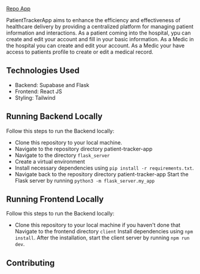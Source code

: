 [Repo App](https://patient-tracker-three.vercel.app/)

 PatientTrackerApp aims to enhance the efficiency and effectiveness of healthcare delivery by providing a centralized platform for managing patient information and interactions.
 As a patient coming into the hospital, ypu can create and edit your account and fill in your basic information.
 As a Medic in the hospital you can create and edit your account.
 As a Medic your have access to patients profile to create or edit a medical record.

 ## Technologies Used
 * Backend: Supabase and Flask
 * Frontend: React JS
 * Styling: Tailwind

 ## Running Backend Locally
 Follow this steps to run the Backend locally:
 * Clone this repository to your local machine.
 * Navigate to the repository directory patient-tracker-app
 * Navigate to the directory ```flask_server```
 * Create a virtual environment
 * Install necessary dependencies using ```pip install -r requirements.txt```.
 * Navigate back to the repository directory patient-tracker-app
Start the Flask server by running ```python3 -m flask_server.my_app```

 ## Running Frontend Locally
 Follow this steps to run the Backend locally:
* Clone this repository to your local machine if you haven't done that
Navigate to the frontend directory ```client```
Install dependencies using ```npm install```.
After the installation, start the client server by running  ```npm run dev```.

## Contributing